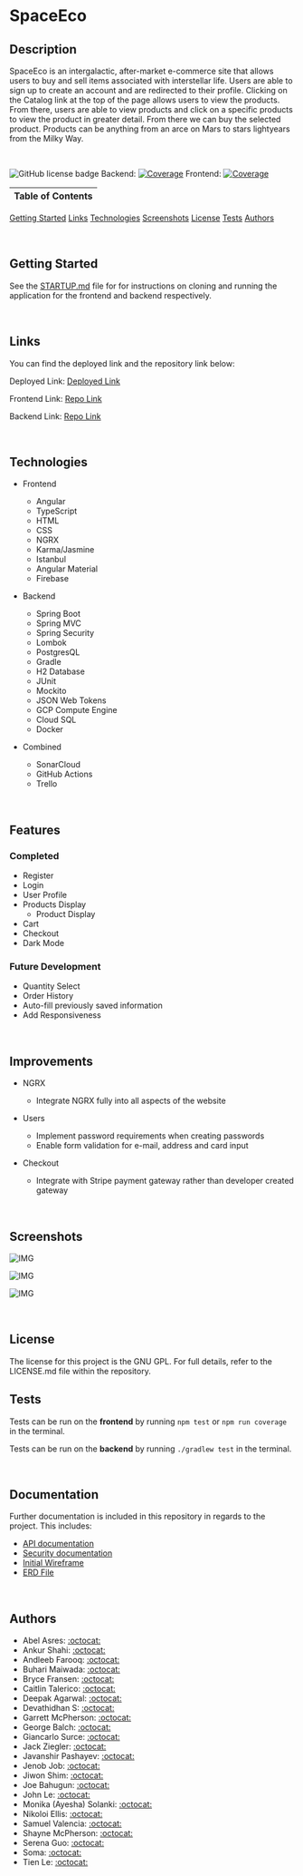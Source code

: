 # SpaceEco

## Description

SpaceEco is an intergalactic, after-market e-commerce site that allows users to buy and sell items associated with interstellar life. Users are able to sign up to create an account and are redirected to their profile. Clicking on the Catalog link at the top of the page allows users to view the products. From there, users are able to view products and click on a specific products to view the product in greater detail. From there we can buy the selected product. Products can be anything from an arce on Mars to stars lightyears from the Milky Way.

<br />

![GitHub license badge](https://img.shields.io/badge/license-GNU%20GPL-orange) Backend: [![Coverage](https://sonarcloud.io/api/project_badges/measure?project=Revature-SpaceEco_spaceeco-backend&metric=coverage)](https://sonarcloud.io/summary/new_code?id=Revature-SpaceEco_spaceeco-backend) Frontend: [![Coverage](https://sonarcloud.io/api/project_badges/measure?project=Revature-SpaceEco_spaceeco-frontend&metric=coverage)](https://sonarcloud.io/summary/new_code?id=Revature-SpaceEco_spaceeco-frontend)

Table of Contents |
----------------- |
[Getting Started](#Getting-Started)
[Links](#Links)
[Technologies](#Technologies)
[Screenshots](#Screenshots)
[License](#License)
[Tests](#Tests)
[Authors](#Authors)

<br />

## Getting Started

See the [STARTUP.md](./STARTUP.md) file for for instructions on cloning and running the application for the frontend and backend respectively.

<br />

## Links

You can find the deployed link and the repository link below:

Deployed Link: [Deployed Link](https://spaceecofinal.web.app/)

Frontend Link: [Repo Link](https://github.com/Revature-SpaceEco/spaceeco-frontend)

Backend Link: [Repo Link](https://github.com/Revature-SpaceEco/spaceeco-backend)

<br />

## Technologies

-  Frontend
   -  Angular
   -  TypeScript
   -  HTML
   -  CSS
   -  NGRX
   -  Karma/Jasmine
   -  Istanbul
   -  Angular Material
   -  Firebase

-  Backend
   -  Spring Boot
   -  Spring MVC
   -  Spring Security
   -  Lombok
   -  PostgresQL
   -  Gradle
   -  H2 Database
   -  JUnit
   -  Mockito
   -  JSON Web Tokens
   -  GCP Compute Engine
   -  Cloud SQL
   -  Docker

-  Combined
   -  SonarCloud
   -  GitHub Actions
   -  Trello

<br />

## Features

### Completed

- Register
- Login
- User Profile
- Products Display
  - Product Display
- Cart
- Checkout
- Dark Mode

### Future Development

- Quantity Select
- Order History
- Auto-fill previously saved information
- Add Responsiveness

<br />

## Improvements

- NGRX
  - Integrate NGRX fully into all aspects of the website

- Users
  - Implement password requirements when creating passwords
  - Enable form validation for e-mail, address and card input

- Checkout
  - Integrate with Stripe payment gateway rather than developer created gateway

<br />

## Screenshots

![IMG](./screenshots/RegisterPage.PNG)

![IMG](./screenshots/LoginPage.PNG)

![IMG](./screenshots/CartPage.PNG)

<br />

## License

The license for this project is the GNU GPL. For full details, refer to the LICENSE.md file within the repository.

## Tests

Tests can be run on the **frontend** by running `npm test` or `npm run coverage` in the terminal.

Tests can be run on the **backend** by running `./gradlew test` in the terminal.

<br />

## Documentation

Further documentation is included in this repository in regards to the project. This includes:

-  [API documentation](./Endpoints/API.md)
-  [Security documentation](./SECURITY.md)
-  [Initial Wireframe](./Space_Eco_Wireframe.pdf)
-  [ERD File](./Space_Eco_ERD.PNG)

<br />

## Authors

-  Abel Asres: [:octocat:](https://github.com/abelAsres)
-  Ankur Shahi: [:octocat:](https://github.com/ankurshahi80)
-  Andleeb Farooq: [:octocat:](https://github.com/cerafinn)
-  Buhari Maiwada: [:octocat:](https://github.com/Bsoftmaewada)
-  Bryce Fransen: [:octocat:](https://github.com/bryce-f)
-  Caitlin Talerico: [:octocat:](https://github.com/cait-tal)
-  Deepak Agarwal: [:octocat:](https://github.com/dennisagarwal)
-  Devathidhan S: [:octocat:](https://github.com/DevaGitLearner)
-  Garrett McPherson: [:octocat:](https://github.com/akalink)
-  George Balch: [:octocat:](https://github.com/polydin)
-  Giancarlo Surce: [:octocat:](https://github.com/Gizu007)
-  Jack Ziegler: [:octocat:](https://github.com/wumby)
-  Javanshir Pashayev: [:octocat:](https://github.com/jpashayev)
-  Jenob Job: [:octocat:](https://github.com/jenobpj)
-  Jiwon Shim: [:octocat:](https://github.com/jshim0209)
-  Joe Bahugun: [:octocat:](https://github.com/jbahugun)
-  John Le: [:octocat:](https://github.com/kh-nguyen-le)
-  Monika (Ayesha) Solanki: [:octocat:](https://github.com/Ayesha231294)
-  Nikoloi Ellis: [:octocat:](https://github.com/nikoloi-ellis)
-  Samuel Valencia: [:octocat:](https://github.com/SamuelVZ)
-  Shayne McPherson: [:octocat:](https://github.com/shaynemcp)
-  Serena Guo: [:octocat:](https://github.com/siyanguo)
-  Soma: [:octocat:](https://github.com/soma-jan)
-  Tien Le: [:octocat:](https://github.com/tientle84)


<br />
